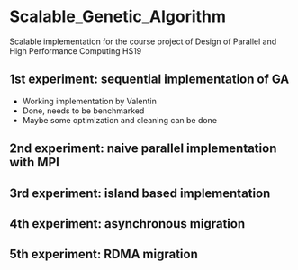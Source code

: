 # Scalable_Genetic_Algorithm
 Scalable implementation for the course project of Design of Parallel and High Performance Computing HS19
 
 ## 1st experiment: sequential implementation of GA
 
 * Working implementation by Valentin
 * Done, needs to be benchmarked
 * Maybe some optimization and cleaning can be done
 
 ## 2nd experiment: naive parallel implementation with MPI
 
 ## 3rd experiment: island based implementation
 
 ## 4th experiment: asynchronous migration
 
 ## 5th experiment: RDMA migration
